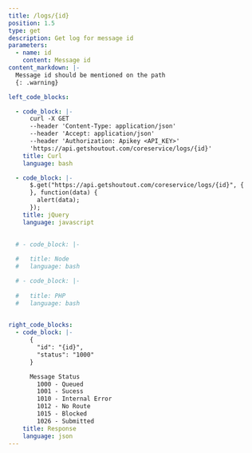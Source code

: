 ```yaml
---
title: /logs/{id}
position: 1.5
type: get
description: Get log for message id
parameters:
  - name: id
    content: Message id
content_markdown: |-
  Message id should be mentioned on the path
  {: .warning}

left_code_blocks:

  - code_block: |-
      curl -X GET 
      --header 'Content-Type: application/json' 
      --header 'Accept: application/json' 
      --header 'Authorization: Apikey <API_KEY>' 
      'https://api.getshoutout.com/coreservice/logs/{id}'
    title: Curl
    language: bash

  - code_block: |-
      $.get("https://api.getshoutout.com/coreservice/logs/{id}", {
      }, function(data) {
        alert(data);
      });
    title: jQuery
    language: javascript
  

  # - code_block: |-
      
  #   title: Node
  #   language: bash

  # - code_block: |-
      
  #   title: PHP
  #   language: bash
 

right_code_blocks:
  - code_block: |-
      {
        "id": "{id}",
        "status": "1000"
      }

      Message Status
        1000 - Queued
        1001 - Sucess
        1010 - Internal Error
        1012 - No Route
        1015 - Blocked
        1026 - Submitted
    title: Response
    language: json
---
```



